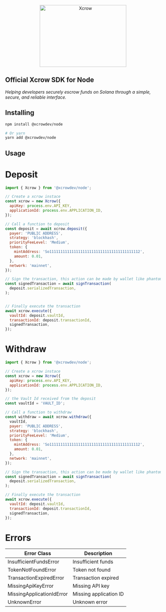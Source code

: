 <p align="center">
  <a href="https://xcrow.dev" target="_blank">
    <img src="https://xcrow-media.s3.amazonaws.com/logo_black.webp" alt="Xcrow" width="280" height="200">
  </a>
</p>

## Official Xcrow SDK for Node
_Helping developers securely escrow funds on Solana through a simple, secure, and reliable interface._

## Installing

```bash
npm install @xcrowdev/node

# Or yarn
yarn add @xcrowdev/node
```

## Usage

# Deposit

```js
import { Xcrow } from '@xcrowdev/node';

// Create a xcrow instace
const xcrow = new Xcrow({
  apiKey: process.env.API_KEY,
  applicationId: process.env.APPLICATION_ID,
});

// Call a function to deposit
const deposit = await xcrow.deposit({
  payer: 'PUBLIC ADDRESS',
  strategy: 'blockhash',
  priorityFeeLevel: 'Medium',
  token: {
    mintAddress: 'So11111111111111111111111111111111111111112',
    amount: 0.01,
  },
  network: 'mainnet',
});

// Sign the transaction, this action can be made by wallet like phantom or solflare
const signedTransaction = await signTransaction(
  deposit.serializedTransaction,
);


// Finally execute the transaction
await xcrow.execute({
  vaultId: deposit.vaultId,
  transactionId: deposit.transactionId,
  signedTransaction,
});
```

# Withdraw

```js
import { Xcrow } from '@xcrowdev/node';

// Create a xcrow instace
const xcrow = new Xcrow({
  apiKey: process.env.API_KEY,
  applicationId: process.env.APPLICATION_ID,
});

// the Vault Id received from the deposit
const vaultId = 'VAULT_ID';

// Call a function to withdraw
const withdraw = await xcrow.withdraw({
  vaultId,
  payer: 'PUBLIC ADDRESS',
  strategy: 'blockhash',
  priorityFeeLevel: 'Medium',
  token: {
    mintAddress: 'So11111111111111111111111111111111111111112',
    amount: 0.01,
  },
  network: 'mainnet',
});

// Sign the transaction, this action can be made by wallet like phantom or solflare
const signedTransaction = await signTransaction(
  deposit.serializedTransaction,
);

// Finally execute the transaction
await xcrow.execute({
  vaultId: deposit.vaultId,
  transactionId: deposit.transactionId,
  signedTransaction,
});
```

# Errors

| Error Class               | Description            |
|---------------------------|------------------------|
| InsufficientFundsError    | Insufficient funds     |
| TokenNotFoundError        | Token not found        |
| TransactionExpiredError   | Transaction expired    |
| MissingApiKeyError        | Missing API key        |
| MissingApplicationIdError | Missing application ID |
| UnknownError              | Unknown error          |